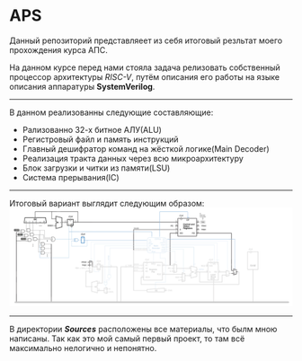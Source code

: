 # APS

Данный репозиторий представляеет из себя итоговый резльтат моего прохождения курса АПС.

На данном курсе перед нами стояла задача релизовать собственный процессор архитектуры *RISC-V*, путём описания его работы на языке описания аппаратуры **SystemVerilog**. 

___

В данном реализованны следующие составляющие:

+ Рализованно 32-х битное АЛУ(ALU)
+ Регистровый файл и память инструкций
+ Главный дешифратор команд на жёсткой логике(Main Decoder)
+ Реализация тракта данных через всю микроархитектуру
+ Блок загрузки и читки из памяти(LSU)
+ Система прерывания(IC)

____

Итоговый вариант выглядит следующим образом:
![finalproc](https://github.com/0TulipRose0/APS/blob/main/Pics/ml6.png)
____
В директории ***Sources*** расположены все материалы, что былм мною написаны. Так как это мой самый первый проект, то там всё максимально нелогично и непонятно. 
